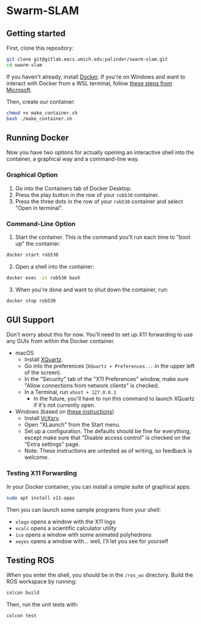 # Swarm-SLAM

## Getting started

First, clone this repository:

```bash
git clone git@gitlab.eecs.umich.edu:palinder/swarm-slam.git
cd swarm-slam
```

If you haven't already, install [Docker](https://www.docker.com/). If you're on Windows and want to interact with Docker from a WSL terminal, follow [these steps from Microsoft](https://docs.microsoft.com/en-us/windows/wsl/tutorials/wsl-containers#install-docker-desktop).

Then, create our container:

```bash
chmod +x make_container.sh
bash ./make_container.sh
```

## Running Docker

Now you have two options for actually opening an interactive shell into the container, a graphical way and a command-line way.

### Graphical Option

1. Go into the Containers tab of Docker Desktop.
2. Press the play button in the row of your `rob530` container.
3. Press the three dots in the row of your `rob530` container and select "Open in terminal".

### Command-Line Option

1. Start the container. This is the command you'll run each time to "boot up" the container.

```bash
docker start rob530
```

2. Open a shell into the container:

```bash
docker exec -it rob530 bash
```

3. When you're done and want to shut down the container, run:

```bash
docker stop rob530
```

## GUI Support

Don't worry about this for now.
You'll need to set up X11 forwarding to use any GUIs from within the Docker container.

- macOS
  - Install [XQuartz](https://www.xquartz.org/).
  - Go into the preferences (`XQuartz > Preferences...` in the upper left of the screen).
  - In the "Security" tab of the "X11 Preferences" window, make sure "Allow connections from network clients" is checked.
  - In a Terminal, run `xhost + 127.0.0.1`
    - In the future, you'll have to run this command to launch XQuartz if it's not currently open.
- Windows (based on [these instructions](https://dev.to/darksmile92/run-gui-app-in-linux-docker-container-on-windows-host-4kde))
  - Install [VcXsrv](https://sourceforge.net/projects/vcxsrv/).
  - Open "XLaunch" from the Start menu.
  - Set up a configuration. The defaults should be fine for everything, except make sure that "Disable access control" is checked on the "Extra settings" page.
  - Note: These instructions are untested as of writing, so feedback is welcome.

### Testing X11 Forwarding

In your Docker container, you can install a simple suite of graphical apps:

```bash
sudo apt install x11-apps
```

Then you can launch some sample programs from your shell:

- `xlogo` opens a window with the X11 logo
- `xcalc` opens a scientific calculator utility
- `ico` opens a window with some animated polyhedrons
- `xeyes` opens a window with... well, I'll let you see for yourself

## Testing ROS

When you enter the shell, you should be in the `/ros_ws` directory. Build the ROS workspace by running:

```bash
colcon build
```

Then, run the unit tests with:

```bash
colcon test
```
